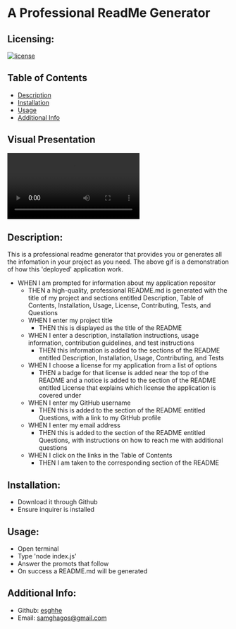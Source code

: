 # A Professional ReadMe Generator

## Licensing:
[![license](https://img.shields.io/badge/license-MIT-blue)](https://shields.io)

## Table of Contents 
- [Description](#description)
- [Installation](#installation)
- [Usage](#usage)
- [Additional Info](#additional-info)

## Visual Presentation
![Professional Readme Generator Demo](/assets/images/readme-demo.mp4)


## Description:
This is a professional readme generator that provides you or generates  all the infomation in your project as you need.
The above gif is a demonstration of how this 'deployed' application work.

- WHEN I am prompted for information about my application repositor
    - THEN a high-quality, professional README.md is generated with the title of my project and sections entitled Description, Table of Contents, Installation, Usage, License, Contributing, Tests, and Questions
  - WHEN I enter my project title
    - THEN this is displayed as the title of the README
  - WHEN I enter a description, installation instructions, usage information, contribution guidelines, and test instructions
    - THEN this information is added to the sections of the README entitled Description, Installation, Usage, Contributing, and Tests
  - WHEN I choose a license for my application from a list of options
    - THEN a badge for that license is added near the top of the README and a notice is added to the section of the README entitled License that explains which license the application is covered under
  - WHEN I enter my GitHub username
    - THEN this is added to the section of the README entitled Questions, with a link to my GitHub profile
  - WHEN I enter my email address
    - THEN this is added to the section of the README entitled Questions, with instructions on how to reach me with additional questions
  - WHEN I click on the links in the Table of Contents
    - THEN I am taken to the corresponding section of the README

## Installation:
- Download it through Github
- Ensure inquirer is installed

## Usage:
- Open terminal
- Type 'node index.js'
- Answer the promots that follow
- On success a README.md will be generated

## Additional Info: 
- Github: [esghhe](https://github.com/esghhe)
- Email: samghagos@gmail.com 